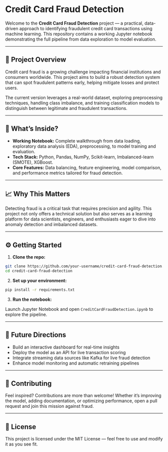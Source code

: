 # Credit Card Fraud Detection

Welcome to the **Credit Card Fraud Detection** project — a practical, data-driven approach to identifying fraudulent credit card transactions using machine learning. This repository contains a working Jupyter notebook demonstrating the full pipeline from data exploration to model evaluation.

---

## 🚀 Project Overview

Credit card fraud is a growing challenge impacting financial institutions and consumers worldwide. This project aims to build a robust detection system that can spot fraudulent patterns early, helping mitigate losses and protect users.

The current version leverages a real-world dataset, exploring preprocessing techniques, handling class imbalance, and training classification models to distinguish between legitimate and fraudulent transactions.

---

## 🧩 What’s Inside?

* **Working Notebook:** Complete walkthrough from data loading, exploratory data analysis (EDA), preprocessing, to model training and evaluation.
* **Tech Stack:** Python, Pandas, NumPy, Scikit-learn, Imbalanced-learn (SMOTE), XGBoost.
* **Core Features:** Data balancing, feature engineering, model comparison, and performance metrics tailored for fraud detection.

---

## 📈 Why This Matters

Detecting fraud is a critical task that requires precision and agility. This project not only offers a technical solution but also serves as a learning platform for data scientists, engineers, and enthusiasts eager to dive into anomaly detection and imbalanced datasets.

---

## ⚙️ Getting Started

1. **Clone the repo:**

```bash
git clone https://github.com/your-username/credit-card-fraud-detection.git
cd credit-card-fraud-detection
```

2. **Set up your environment:**

```bash
pip install -r requirements.txt
```

3. **Run the notebook:**

Launch Jupyter Notebook and open `CreditCardFraudDetection.ipynb` to explore the pipeline.

---

## 🌱 Future Directions

* Build an interactive dashboard for real-time insights
* Deploy the model as an API for live transaction scoring
* Integrate streaming data sources like Kafka for live fraud detection
* Enhance model monitoring and automatic retraining pipelines

---

## 🤝 Contributing

Feel inspired? Contributions are more than welcome! Whether it’s improving the model, adding documentation, or optimizing performance, open a pull request and join this mission against fraud.

---

## 📄 License

This project is licensed under the MIT License — feel free to use and modify it as you see fit.
